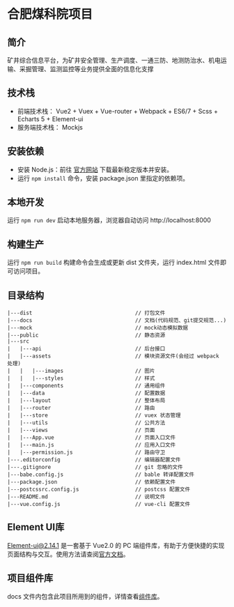 # 合肥煤科院项目

## 简介
矿井综合信息平台，为矿井安全管理、生产调度、一通三防、地测防治水、机电运输、采掘管理、监测监控等业务提供全面的信息化支撑

## 技术栈
- 前端技术栈： Vue2 + Vuex + Vue-router + Webpack + ES6/7 + Scss + Echarts 5 + Element-ui
- 服务端技术栈： Mockjs

## 安装依赖
- 安装 Node.js：前往 [官方网站](https://nodejs.org/zh-cn/) 下载最新稳定版本并安装。
- 运行 `npm install` 命令，安装 package.json 里指定的依赖项。

## 本地开发
运行 `npm run dev` 启动本地服务器，浏览器自动访问 http://localhost:8000

## 构建生产
运行 `npm run build` 构建命令会生成或更新 dist 文件夹，运行 index.html 文件即可访问项目。

## 目录结构 ##
    |---dist                                 // 打包文件
    |---docs                                 // 文档(代码规范、git提交规范...)
    |---mock                                 // mock动态模拟数据
    |---public                               // 静态资源
    |---src 
    |   |---api                              // 后台接口 
    |   |---assets                           // 模块资源文件(会经过 webpack 处理)
    |   |   |---images                       // 图片
    |   |   |---styles                       // 样式
    |   |---components                       // 通用组件
    |   |---data                             // 配置数据
    |   |---layout                           // 整体布局
    |   |---router                           // 路由
    |   |---store                            // vuex 状态管理
    |   |---utils                            // 公共方法
    |   |---views                            // 页面
    |   |---App.vue                          // 页面入口文件
    |   |---main.js                          // 应用入口文件
    |   |---permission.js                    // 路由守卫
    |---.editorconfig                        // 编辑器配置文件
    |---.gitignore                           // git 忽略的文件
    |---babe.config.js                       // bable 转译配置文件
    |---package.json                         // 依赖配置文件
    |---postcssrc.config.js                  // postcss 配置文件
    |---README.md                            // 说明文件  
    |---vue.config.js                        // vue-cli 配置文件

## Element UI库
Element-ui@2.14.1 是一套基于 Vue2.0 的 PC 端组件库，有助于方便快捷的实现页面结构与交互。使用方法请查阅[官方文档](http://element.eleme.io/#/zh-CN)。

## 项目组件库
docs 文件内包含此项目所用到的组件，详情查看[组件库](/docs/common.html)。